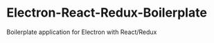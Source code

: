 Electron-React-Redux-Boilerplate
==============

Boilerplate application for Electron with React/Redux